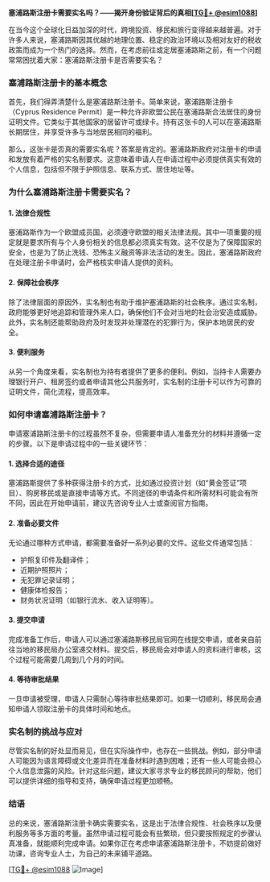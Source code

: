 **塞浦路斯注册卡需要实名吗？——揭开身份验证背后的真相[[TG💪+ @esim1088](https://t.me/s/esim1088)]**

在当今这个全球化日益加深的时代，跨境投资、移民和旅行变得越来越普遍。对于许多人来说，塞浦路斯因其优越的地理位置、稳定的政治环境以及相对友好的税收政策而成为一个热门的选择。然而，在考虑前往或定居塞浦路斯之前，有一个问题常常困扰着大家：塞浦路斯注册卡是否需要实名？

### 塞浦路斯注册卡的基本概念

首先，我们得弄清楚什么是塞浦路斯注册卡。简单来说，塞浦路斯注册卡（Cyprus Residence Permit）是一种允许非欧盟公民在塞浦路斯合法居住的身份证明文件。它类似于其他国家的居留许可或绿卡。持有这张卡的人可以在塞浦路斯长期居住，并享受许多与当地居民相同的福利。

那么，这张卡是否真的需要实名呢？答案是肯定的。塞浦路斯政府对注册卡的申请和发放有着严格的实名制要求。这意味着申请人在申请过程中必须提供真实有效的个人信息，包括但不限于护照信息、联系方式、居住地址等。

### 为什么塞浦路斯注册卡需要实名？

#### 1. **法律合规性**
塞浦路斯作为一个欧盟成员国，必须遵守欧盟的相关法律法规。其中一项重要的规定就是要求所有与个人身份相关的信息都必须真实有效。这不仅是为了保障国家的安全，也是为了防止洗钱、恐怖主义融资等非法活动的发生。因此，塞浦路斯政府在处理注册卡申请时，会严格核实申请人提供的资料。

#### 2. **保障社会秩序**
除了法律层面的原因外，实名制也有助于维护塞浦路斯的社会秩序。通过实名制，政府能够更好地追踪和管理外来人口，确保他们不会对当地的社会治安造成威胁。此外，实名制还能帮助政府及时发现并处理潜在的犯罪行为，保护本地居民的安全。

#### 3. **便利服务**
从另一个角度来看，实名制也为持有者提供了更多的便利。例如，当持卡人需要办理银行开户、租房签约或者申请其他公共服务时，实名制的注册卡可以作为可靠的证明文件，简化流程，提高效率。

### 如何申请塞浦路斯注册卡？

申请塞浦路斯注册卡的过程虽然不复杂，但需要申请人准备充分的材料并遵循一定的步骤。以下是申请过程中的一些关键环节：

#### 1. **选择合适的途径**
塞浦路斯提供了多种获得注册卡的方式，比如通过投资计划（如“黄金签证”项目）、购房移民或是直接申请等方式。不同途径的申请条件和所需材料可能会有所不同，因此在开始申请前，建议先咨询专业人士或查阅官方指南。

#### 2. **准备必要文件**
无论通过哪种方式申请，都需要准备好一系列必要的文件。这些文件通常包括：
- 护照复印件及翻译件；
- 近期护照照片；
- 无犯罪记录证明；
- 健康体检报告；
- 财务状况证明（如银行流水、收入证明等）。

#### 3. **提交申请**
完成准备工作后，申请人可以通过塞浦路斯移民局官网在线提交申请，或者亲自前往当地的移民局办公室递交材料。提交后，移民局会对申请人的资料进行审核，这个过程可能需要几周到几个月的时间。

#### 4. **等待审批结果**
一旦申请被受理，申请人只需耐心等待审批结果即可。如果一切顺利，移民局会通知申请人领取注册卡的具体时间和地点。

### 实名制的挑战与应对

尽管实名制的好处显而易见，但在实际操作中，也存在一些挑战。例如，部分申请人可能因为语言障碍或文化差异而在准备材料时遇到困难；还有一些人可能会担心个人信息泄露的风险。针对这些问题，建议大家寻求专业的移民顾问的帮助，他们可以提供详细的指导和支持，确保申请过程更加顺畅。

### 结语

总的来说，塞浦路斯注册卡确实需要实名，这是出于法律合规性、社会秩序以及便利服务等多方面的考量。虽然申请过程可能会有些繁琐，但只要按照规定的步骤认真准备，就能顺利完成申请。如果你正在考虑申请塞浦路斯注册卡，不妨提前做好功课，咨询专业人士，为自己的未来铺平道路。

[[TG💪+ @esim1088](https://t.me/s/esim1088) ![Image](https://i.postimg.cc/4NQfJmqS/Snipaste-2025-05-13-00-14-12.png)]